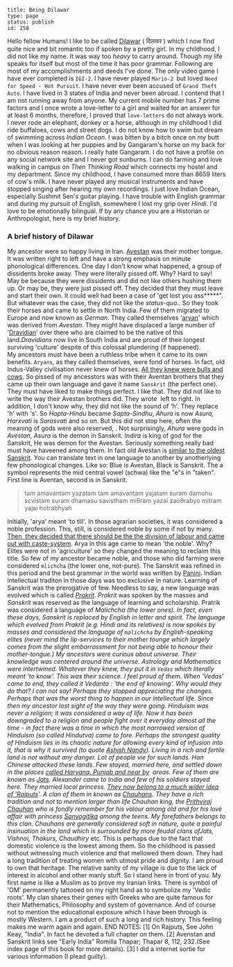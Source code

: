 ~~~~ 
title: Being Dilawar 
type: page
status: publish
id: 258
~~~~

Hello fellow Humans! I like to be called
[Dilawar](http://en.wikipedia.org/wiki/Dilawar) ( दिलावर ) which I now
find quite nice and bit romantic too if spoken by a pretty girl. In my
childhood, I did not like my name. It was way too *heavy* to carry
around. Though my life speaks for itself but most of the time it has
poor grammar. Following are most of my accomplishments and deeds I've
done. The only video game I have ever completed is `IGI-2`. I have never
played `Mario-2 `but loved `Need for Speed - Hot Pursuit`. I have never
ever been accused of `Grand Theft Auto`. I have lived in 3 states of
India and never been abroad. I contend that I am not running away from
anyone. My current mobile number has 7 prime factors and I once wrote a
love-letter to a girl and waited for an answer for at least 6 months,
therefore, I proved that `love-letters` do not always work. I never rode
an elephant, donkey or a horse, although in my childhood I did ride
buffaloes, cows and street dogs. I do not know how to swim but dream of
swimming across *Indian Ocean*. I was bitten by a bitch once on my butt
when I was looking at her puppies and by Gangaram's horse on my back for
no obvious reason reason. I really hate Gangaram. I do not have a
profile on any social network site and I never got sunburns. I can do
farming and love walking in campus on *Then Thinking Road* which
connects my hostel and my department. Since my childhood, I have
consumed more than 8659 liters of cow's milk. I have never played any
musical instruments and have stopped singing after hearing my own
recordings. I just love Indian Ocean, especially Sushmit Sen's guitar
playing. I have trouble with English grammar and during my pursuit of
English, somewhere I lost my grip over *Hindi*. I'd love to be
emotionally bilingual. If by any chance you are a Historian or
Anthropologist, here is my brief history.

### A brief history of Dilawar

My ancestor were so happy living in Iran.
[Avestan](http://en.wikipedia.org/wiki/Avestan_language) was their
mother tongue. It was written right to left and have a strong emphasis
on minute phonological differences. One day I don't know what happened,
a group of dissidents broke away. They were literally pissed off. Why?
Hard to say! May be because they were dissidents and did not like others
hushing them up. Or may be, they were just pissed off. They decided that
they must leave and start their own. It could well had been a case of
'get lost you ass\*\*\*\*\*". But whatever was the case, they did not
like the *status-quo.*. So they took their horses and came to settle in
North India. Few of them migrated to Europe and now known as *German*.
They called themselves '[aryan](http://en.wikipedia.org/wiki/Arya)'
which was derived from *Avestan*. They might have displaced a large
number of '[Dravidian](http://en.wikipedia.org/wiki/Dravidians)' over
there who are claimed to be the native of this land.*Dravidians* now
live in South India and are proud of their longest surviving 'culture'
despite of this colossal plundering (if happened). My ancestors must
have been a ruthless tribe when it came to its own benefits. `Aryans`,
as they called themselves, were fond of horses. In fact, old
Indus-Valley civilisation never knew of horses. [All they knew were
bulls and cows](http://www.thehindu.com/fline/fl1720/17200040.htm). So
pissed of my ancesstors was with their Aventan brothers that they came
up their own language and gave it name `Sanskrit` (the perfect one).
They must have liked to make things perfect. I like that. They did not
like to write the way their Avestan brothers did. They wrote  left to
right. In addition, I don't know why, they did not like the sound of
'h'. They replace 'h' with 's'. So *Hapta-Hindu* became *Sapta-Sindhu*,
*Ahura* is now *Asura, Harxvati* is *Sarasvati* and so on. But this did
not stop here, often the meaning of gods were also reserved, . Not
surprisingly, *Ahura* were gods in *Avestan*, *Asura* is the demon in
Sanskrit. *Indira* is king of god for the Sanskrit, He was demon for the
Avestan. Seriously something really bad must have haveened among them.
In fact old Avestan is [similar to the oldest
Sanskrit](http://www.ancientscripts.com/avestan.html). You can translate
text in one language to another by anotherlying few phonological
changes. Like so: Blue is Avestan, Black is Sanskrit. The ə symbol
represents the mid central vowel (schwa) like the "e"s in "taken". First
line is Aventan, second is in Sanskrit.

> təm amavantəm yazatəm
> tam amavantam yajatam
> surəm damohu scvistəm
> suram dhamasu savistham
> miθrəm yazai zaoθrabyo
> mitram yajai hotrabhyah

Initially, 'arya' meant 'to till'. In those agrarian societies, it was
considered a noble profession. This, still, is considered noble by some
if not by many. [Then  they decided that there should be the the
division of labour and came out with
caste-system](http://books.google.co.in/books?id=XsOtRGdvIigC&printsec=frontcover&source=gbs_navlinks_s#v=onepage&q=&f=false).
Arya in this age came to mean 'the noble'. Why? Elites were not in
'agriculture' so they changed the meaning to reclaim this title. So few
of my ancestor became noble, and those who did farming were considered
`mlichcha` (the lower one, not-pure). The Sanskrit was refined in this
period and the best grammar in the world was written by
[Panini](http://en.wikipedia.org/wiki/P%C4%81%E1%B9%87ini). Indian
intellectual traditon in those days was too exclusive in nature.
Learning of Sanskrit was the prerogative of few. Needless to say, a new
language was evolved which is called
*[Prakrit](http://en.wikipedia.org/wiki/Prakrit)*. *Prakrit* was spoken
by the masses and *Sanskrit* was reserved as the language of learning
and scholarship. Pratrik was considered a language of *Malichcha (*the
lower ones). In fact, even these days, Sanskrit is replaced by English
in letter and spirit. The language which evolved from *Prakrit* (e.g.
Hindi and its relatives) is now spokes by masses and considered the
language of `malichcha` by English-speaking elites (never mind the
lip-services to their mother tounge which largely comes from the
slight embarrassment for not being able to honour their mother-tongue.)
My ancestors were curious about universe. Their knowledge was centered
around the universe. Astrology and Mathematics were intertwined.
Whatever they knew, they put it in `Vedas` which literally meant 'to
know'. This was their science. I feel proud of them. When 'Vedas' came
to end, they called it Vedanta : 'the end of knowing'. Why would they do
that? I can not say! Perhaps they stopped appreciating the changes.
Perhaps that was the worst thing to happen in our intellectual life.
Since then my ancestor lost sight of the way they were going. Hinduism
was never a religion; it was considered a way of life. Now it has been
downgraded to a religion and people fight over it everyday almost all
the time - in fact there was a time in which the most narrowed version
of Hinduism (so called Hindutva) came to fore. Perhaps the strongest
quality of Hinduism lies in its chaotic nature for allowing every kind
of infusion into it, that is why it survived (to quote [Ashish
Nandy](http://en.wikipedia.org/wiki/Ashis_Nandy)). Living in a rich and
fertile land is not without any danger. Lot of people vie for such
lands. Han Chinese attacked these lands. Few stayed, married here, and
settled down in the places [called Haryana, Punjab and near
by](http://en.wikipedia.org/wiki/Indo-Scythian)  areas. Few of them are
known as *[Jats](http://en.wikipedia.org/wiki/Jat_people)*. Alexander
came to India and few of his soldiers stayed here. They married local
princess. [They now belong to a much wider idea of
'Rajputs](http://en.wikipedia.org/wiki/Origin_of_Rajputs)'. A clan of
them in known as [Chauhans](http://en.wikipedia.org/wiki/Chauhan). They
have a rich tradition and not to mention larger than life Chauhan king,
the [Prithviraj
Chauhan](http://en.wikipedia.org/wiki/Prithvi_Raj_Chauhan) who is fondly
remember for his valour among old and for his love affair with princess
[Sanyogitika](http://en.wikipedia.org/wiki/Sanyogita) among the teens.
My forefathers belongs to this clan. Chauhans are generally considered
soft in nature, quite a painful insinuation in the land which is
surrounded by more feudal clans of*Jats, Vishnoi, Thakurs, Chaudhiry*
etc. This is perhaps due to the fact that domestic violence is the
lowest among them. So the childhood is passed without witnessing much
violence and that mellowed them down. They had a long tradition of
treating women with utmost pride and dignity. I am proud to own that
heritage. The relative sanity of my village is due to the lack of
interest in alcohol and other manly stuff. So I stand here in front of
you. My first name is like a Muslim as to prove my Iranian links. There
is symbol of 'OM' permanently tattooed on my right hand as to symbolize
my 'Vedic roots'. My clan shares their genes with Greeks who are quite
famous for their Mathematics, Philosophy and system of governance. And
of course not to mention the educational exposure which I have been
through is mostly Western. I am a product of such a long and rich
history. This feeling makes me warm again and again. END NOTES: [1] On
Rajputs, See John Keay, "India". In fact he devoted a full chapter on
them. [2] Avenstan and Sanskrit links see "Early India" Romilla Thapar;
Thapar 8, 112, 232.(See index page of this book for more details). [3] I
did a internet sortie for various information (I plead guilty).  
